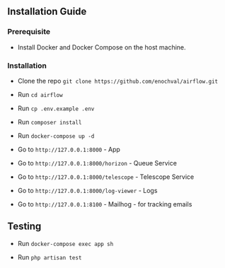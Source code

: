 ## Installation Guide

### Prerequisite

- Install Docker and Docker Compose on the host machine.

### Installation

- Clone the repo ``git clone https://github.com/enochval/airflow.git``


- Run ``cd airflow``


- Run ``cp .env.example .env``


- Run ``composer install``


- Run ``docker-compose up -d``


- Go to ``http://127.0.0.1:8000`` - App
  

- Go to ``http://127.0.0.1:8000/horizon`` - Queue Service
  

- Go to ``http://127.0.0.1:8000/telescope`` - Telescope Service


- Go to ``http://127.0.0.1:8000/log-viewer`` - Logs
  

- Go to ``http://127.0.0.1:8100`` - Mailhog - for tracking emails


## Testing

- Run ``docker-compose exec app sh``


- Run ``php artisan test``

